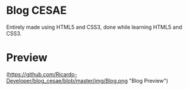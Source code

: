 # Blog CESAE
Entirely made using HTML5 and CSS3, done while learning HTML5 and CSS3.

# Preview
(https://github.com/Ricardo-Developer/blog_cesae/blob/master/img/Blog.png "Blog Preview")
